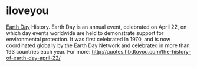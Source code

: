# iloveyou
<a href="http://quotes.hbdtoyou.com/the-history-of-earth-day-april-22/">Earth Day</a> History.
Earth Day is an annual event, celebrated on April 22, on which day events worldwide are held to demonstrate support for environmental protection. It was first celebrated in 1970, and is now coordinated globally by the Earth Day Network and celebrated in more than 193 countries each year.
For more: http://quotes.hbdtoyou.com/the-history-of-earth-day-april-22/
